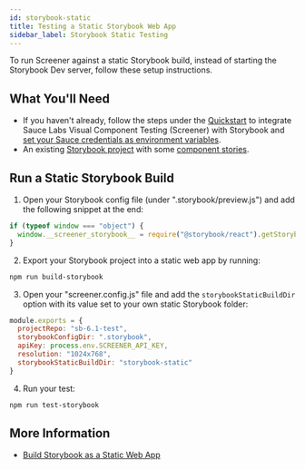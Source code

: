 ```yaml
---
id: storybook-static
title: Testing a Static Storybook Web App
sidebar_label: Storybook Static Testing
---
```


To run Screener against a static Storybook build, instead of starting the Storybook Dev server, follow these setup instructions.

## What You'll Need

- If you haven't already, follow the steps under the [Quickstart](/visual/component-testing/setup/) to integrate Sauce Labs Visual Component Testing (Screener) with Storybook and [set your Sauce credentials as environment variables](/visual/component-testing/setup/#set-environment-variables).
- An existing [Storybook project](https://storybook.js.org/basics/quick-start-guide/) with some [component stories](https://storybook.js.org/basics/writing-stories/).

## Run a Static Storybook Build

1. Open your Storybook config file (under ".storybook/preview.js") and add the following snippet at the end:

```js
if (typeof window === "object") {
  window.__screener_storybook__ = require("@storybook/react").getStorybook
}
```

2. Export your Storybook project into a static web app by running:

```bash
npm run build-storybook
```

3. Open your "screener.config.js" file and add the `storybookStaticBuildDir` option with its value set to your own static Storybook folder:

```js
module.exports = {
  projectRepo: "sb-6.1-test",
  storybookConfigDir: ".storybook",
  apiKey: process.env.SCREENER_API_KEY,
  resolution: "1024x768",
  storybookStaticBuildDir: "storybook-static"
}
```

4. Run your test:

```bash
npm run test-storybook
```

## More Information

- [Build Storybook as a Static Web App](https://storybook.js.org/docs/react/workflows/publish-storybook#build-storybook-as-a-static-web-application)
